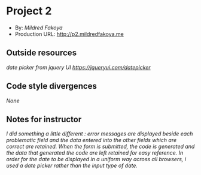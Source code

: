 # Project 2
+ By: *Mildred Fakoya*
+ Production URL: <http://p2.mildredfakoya.me>

## Outside resources
*date picker from jquery UI <https://jqueryui.com/datepicker>*

## Code style divergences
*None*

## Notes for instructor
*I did something a little different : error messages are displayed beside each problematic field and the data entered into the other fields which are correct are retained. When the form is submitted, the code is generated and the data that generated the code are left retained for easy reference. In order for the date to be displayed in a uniform way across all browsers, i used a date picker rather than the input type of date.*




